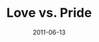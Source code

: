 ---
layout: music 
title: "Love vs. Pride"
series: "The Guide"
date: 2011-06-13 
description: "Brian Tome talks about what it looks like to follow the Guide out of places of pride and into love."
audio: "http://www.crossroads.net/players/media/hq/theguide04.mp3"
audio-duration: "40:38"
src: "http://www.crossroads.net/players/media/mediumHz/TheGuide_190x110.jpg"
---